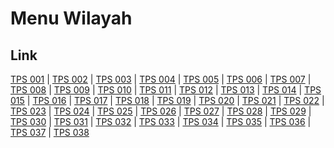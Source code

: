 # Menu Wilayah

## Link

[TPS 001](https://github.com/gigit-pemilu/pemilu-2024-21-kepulauan-riau/tree/main/pileg-dpr/hitung-suara/sub/21-kepulauan-riau/sub/71-kota-batam/sub/04-nongsa/sub/1001-sambau/sub/001-tps)
 | 
[TPS 002](https://github.com/gigit-pemilu/pemilu-2024-21-kepulauan-riau/tree/main/pileg-dpr/hitung-suara/sub/21-kepulauan-riau/sub/71-kota-batam/sub/04-nongsa/sub/1001-sambau/sub/002-tps)
 | 
[TPS 003](https://github.com/gigit-pemilu/pemilu-2024-21-kepulauan-riau/tree/main/pileg-dpr/hitung-suara/sub/21-kepulauan-riau/sub/71-kota-batam/sub/04-nongsa/sub/1001-sambau/sub/003-tps)
 | 
[TPS 004](https://github.com/gigit-pemilu/pemilu-2024-21-kepulauan-riau/tree/main/pileg-dpr/hitung-suara/sub/21-kepulauan-riau/sub/71-kota-batam/sub/04-nongsa/sub/1001-sambau/sub/004-tps)
 | 
[TPS 005](https://github.com/gigit-pemilu/pemilu-2024-21-kepulauan-riau/tree/main/pileg-dpr/hitung-suara/sub/21-kepulauan-riau/sub/71-kota-batam/sub/04-nongsa/sub/1001-sambau/sub/005-tps)
 | 
[TPS 006](https://github.com/gigit-pemilu/pemilu-2024-21-kepulauan-riau/tree/main/pileg-dpr/hitung-suara/sub/21-kepulauan-riau/sub/71-kota-batam/sub/04-nongsa/sub/1001-sambau/sub/006-tps)
 | 
[TPS 007](https://github.com/gigit-pemilu/pemilu-2024-21-kepulauan-riau/tree/main/pileg-dpr/hitung-suara/sub/21-kepulauan-riau/sub/71-kota-batam/sub/04-nongsa/sub/1001-sambau/sub/007-tps)
 | 
[TPS 008](https://github.com/gigit-pemilu/pemilu-2024-21-kepulauan-riau/tree/main/pileg-dpr/hitung-suara/sub/21-kepulauan-riau/sub/71-kota-batam/sub/04-nongsa/sub/1001-sambau/sub/008-tps)
 | 
[TPS 009](https://github.com/gigit-pemilu/pemilu-2024-21-kepulauan-riau/tree/main/pileg-dpr/hitung-suara/sub/21-kepulauan-riau/sub/71-kota-batam/sub/04-nongsa/sub/1001-sambau/sub/009-tps)
 | 
[TPS 010](https://github.com/gigit-pemilu/pemilu-2024-21-kepulauan-riau/tree/main/pileg-dpr/hitung-suara/sub/21-kepulauan-riau/sub/71-kota-batam/sub/04-nongsa/sub/1001-sambau/sub/010-tps)
 | 
[TPS 011](https://github.com/gigit-pemilu/pemilu-2024-21-kepulauan-riau/tree/main/pileg-dpr/hitung-suara/sub/21-kepulauan-riau/sub/71-kota-batam/sub/04-nongsa/sub/1001-sambau/sub/011-tps)
 | 
[TPS 012](https://github.com/gigit-pemilu/pemilu-2024-21-kepulauan-riau/tree/main/pileg-dpr/hitung-suara/sub/21-kepulauan-riau/sub/71-kota-batam/sub/04-nongsa/sub/1001-sambau/sub/012-tps)
 | 
[TPS 013](https://github.com/gigit-pemilu/pemilu-2024-21-kepulauan-riau/tree/main/pileg-dpr/hitung-suara/sub/21-kepulauan-riau/sub/71-kota-batam/sub/04-nongsa/sub/1001-sambau/sub/013-tps)
 | 
[TPS 014](https://github.com/gigit-pemilu/pemilu-2024-21-kepulauan-riau/tree/main/pileg-dpr/hitung-suara/sub/21-kepulauan-riau/sub/71-kota-batam/sub/04-nongsa/sub/1001-sambau/sub/014-tps)
 | 
[TPS 015](https://github.com/gigit-pemilu/pemilu-2024-21-kepulauan-riau/tree/main/pileg-dpr/hitung-suara/sub/21-kepulauan-riau/sub/71-kota-batam/sub/04-nongsa/sub/1001-sambau/sub/015-tps)
 | 
[TPS 016](https://github.com/gigit-pemilu/pemilu-2024-21-kepulauan-riau/tree/main/pileg-dpr/hitung-suara/sub/21-kepulauan-riau/sub/71-kota-batam/sub/04-nongsa/sub/1001-sambau/sub/016-tps)
 | 
[TPS 017](https://github.com/gigit-pemilu/pemilu-2024-21-kepulauan-riau/tree/main/pileg-dpr/hitung-suara/sub/21-kepulauan-riau/sub/71-kota-batam/sub/04-nongsa/sub/1001-sambau/sub/017-tps)
 | 
[TPS 018](https://github.com/gigit-pemilu/pemilu-2024-21-kepulauan-riau/tree/main/pileg-dpr/hitung-suara/sub/21-kepulauan-riau/sub/71-kota-batam/sub/04-nongsa/sub/1001-sambau/sub/018-tps)
 | 
[TPS 019](https://github.com/gigit-pemilu/pemilu-2024-21-kepulauan-riau/tree/main/pileg-dpr/hitung-suara/sub/21-kepulauan-riau/sub/71-kota-batam/sub/04-nongsa/sub/1001-sambau/sub/019-tps)
 | 
[TPS 020](https://github.com/gigit-pemilu/pemilu-2024-21-kepulauan-riau/tree/main/pileg-dpr/hitung-suara/sub/21-kepulauan-riau/sub/71-kota-batam/sub/04-nongsa/sub/1001-sambau/sub/020-tps)
 | 
[TPS 021](https://github.com/gigit-pemilu/pemilu-2024-21-kepulauan-riau/tree/main/pileg-dpr/hitung-suara/sub/21-kepulauan-riau/sub/71-kota-batam/sub/04-nongsa/sub/1001-sambau/sub/021-tps)
 | 
[TPS 022](https://github.com/gigit-pemilu/pemilu-2024-21-kepulauan-riau/tree/main/pileg-dpr/hitung-suara/sub/21-kepulauan-riau/sub/71-kota-batam/sub/04-nongsa/sub/1001-sambau/sub/022-tps)
 | 
[TPS 023](https://github.com/gigit-pemilu/pemilu-2024-21-kepulauan-riau/tree/main/pileg-dpr/hitung-suara/sub/21-kepulauan-riau/sub/71-kota-batam/sub/04-nongsa/sub/1001-sambau/sub/023-tps)
 | 
[TPS 024](https://github.com/gigit-pemilu/pemilu-2024-21-kepulauan-riau/tree/main/pileg-dpr/hitung-suara/sub/21-kepulauan-riau/sub/71-kota-batam/sub/04-nongsa/sub/1001-sambau/sub/024-tps)
 | 
[TPS 025](https://github.com/gigit-pemilu/pemilu-2024-21-kepulauan-riau/tree/main/pileg-dpr/hitung-suara/sub/21-kepulauan-riau/sub/71-kota-batam/sub/04-nongsa/sub/1001-sambau/sub/025-tps)
 | 
[TPS 026](https://github.com/gigit-pemilu/pemilu-2024-21-kepulauan-riau/tree/main/pileg-dpr/hitung-suara/sub/21-kepulauan-riau/sub/71-kota-batam/sub/04-nongsa/sub/1001-sambau/sub/026-tps)
 | 
[TPS 027](https://github.com/gigit-pemilu/pemilu-2024-21-kepulauan-riau/tree/main/pileg-dpr/hitung-suara/sub/21-kepulauan-riau/sub/71-kota-batam/sub/04-nongsa/sub/1001-sambau/sub/027-tps)
 | 
[TPS 028](https://github.com/gigit-pemilu/pemilu-2024-21-kepulauan-riau/tree/main/pileg-dpr/hitung-suara/sub/21-kepulauan-riau/sub/71-kota-batam/sub/04-nongsa/sub/1001-sambau/sub/028-tps)
 | 
[TPS 029](https://github.com/gigit-pemilu/pemilu-2024-21-kepulauan-riau/tree/main/pileg-dpr/hitung-suara/sub/21-kepulauan-riau/sub/71-kota-batam/sub/04-nongsa/sub/1001-sambau/sub/029-tps)
 | 
[TPS 030](https://github.com/gigit-pemilu/pemilu-2024-21-kepulauan-riau/tree/main/pileg-dpr/hitung-suara/sub/21-kepulauan-riau/sub/71-kota-batam/sub/04-nongsa/sub/1001-sambau/sub/030-tps)
 | 
[TPS 031](https://github.com/gigit-pemilu/pemilu-2024-21-kepulauan-riau/tree/main/pileg-dpr/hitung-suara/sub/21-kepulauan-riau/sub/71-kota-batam/sub/04-nongsa/sub/1001-sambau/sub/031-tps)
 | 
[TPS 032](https://github.com/gigit-pemilu/pemilu-2024-21-kepulauan-riau/tree/main/pileg-dpr/hitung-suara/sub/21-kepulauan-riau/sub/71-kota-batam/sub/04-nongsa/sub/1001-sambau/sub/032-tps)
 | 
[TPS 033](https://github.com/gigit-pemilu/pemilu-2024-21-kepulauan-riau/tree/main/pileg-dpr/hitung-suara/sub/21-kepulauan-riau/sub/71-kota-batam/sub/04-nongsa/sub/1001-sambau/sub/033-tps)
 | 
[TPS 034](https://github.com/gigit-pemilu/pemilu-2024-21-kepulauan-riau/tree/main/pileg-dpr/hitung-suara/sub/21-kepulauan-riau/sub/71-kota-batam/sub/04-nongsa/sub/1001-sambau/sub/034-tps)
 | 
[TPS 035](https://github.com/gigit-pemilu/pemilu-2024-21-kepulauan-riau/tree/main/pileg-dpr/hitung-suara/sub/21-kepulauan-riau/sub/71-kota-batam/sub/04-nongsa/sub/1001-sambau/sub/035-tps)
 | 
[TPS 036](https://github.com/gigit-pemilu/pemilu-2024-21-kepulauan-riau/tree/main/pileg-dpr/hitung-suara/sub/21-kepulauan-riau/sub/71-kota-batam/sub/04-nongsa/sub/1001-sambau/sub/036-tps)
 | 
[TPS 037](https://github.com/gigit-pemilu/pemilu-2024-21-kepulauan-riau/tree/main/pileg-dpr/hitung-suara/sub/21-kepulauan-riau/sub/71-kota-batam/sub/04-nongsa/sub/1001-sambau/sub/037-tps)
 | 
[TPS 038](https://github.com/gigit-pemilu/pemilu-2024-21-kepulauan-riau/tree/main/pileg-dpr/hitung-suara/sub/21-kepulauan-riau/sub/71-kota-batam/sub/04-nongsa/sub/1001-sambau/sub/038-tps)

